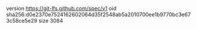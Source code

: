 version https://git-lfs.github.com/spec/v1
oid sha256:d0e2370e7524162602064d35f2548ab5a2010700ee1b9770bc3e673c58ce5e29
size 3084
